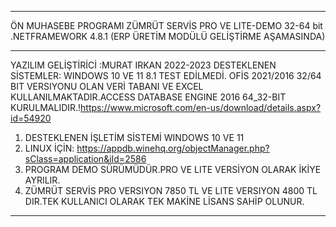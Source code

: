 **********************************************************
ÖN MUHASEBE PROGRAMI ZÜMRÜT SERVİS PRO VE LITE-DEMO 32-64 bit .NETFRAMEWORK 4.8.1 (ERP ÜRETİM MODÜLÜ GELİŞTİRME AŞAMASINDA)
**********************************************************
YAZILIM GELİŞTİRİCİ :MURAT IRKAN 2022-2023  DESTEKLENEN SİSTEMLER: WINDOWS 10 VE 11 8.1 TEST EDİLMEDİ. 
OFİS 2021/2016 32/64 BIT VERSIYONU OLAN  VERİ TABANI VE EXCEL KULLANILMAKTADIR.ACCESS DATABASE ENGINE 2016 64_32-BIT  
KURULMALIDIR.!https://www.microsoft.com/en-us/download/details.aspx?id=54920
1. DESTEKLENEN İŞLETİM SİSTEMİ WINDOWS 10 VE 11
2. LINUX İÇİN: https://appdb.winehq.org/objectManager.php?sClass=application&iId=2586
3. PROGRAM DEMO SÜRÜMÜDÜR.PRO VE LITE VERSİYON OLARAK İKİYE AYRILIR.
4. ZÜMRÜT SERVİS PRO VERSIYON 7850 TL VE LITE VERSIYON 4800 TL DIR.TEK KULLANICI OLARAK TEK MAKİNE LİSANS SAHİP OLUNUR.
*********************************************************************************************************************




